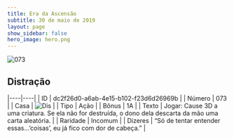 ```yaml
---
title: Era da Ascensão
subtitle: 30 de maio de 2019
layout: page
show_sidebar: false
hero_image: hero.png
---
```


![073](https://cdn.keyforgegame.com/media/card_front/pt/435_073_JFF6V2H4HGCR_pt.png)

## Distração

|----|----|
| ID | dc2f26d0-a6ab-4e15-b102-f23d6d26969b |
| Número | 073 |
| Casa | ![Dis](https://archonarcana.com/images/thumb/e/e8/Dis.png/22px-Dis.png "Dis") |
| Tipo | Ação |
| Bônus | 1A |
| Texto | Jogar: Cause 3D a uma criatura. Se ela não for destruída, o dono dela descarta da mão uma carta aleatória. |
| Raridade | Incomum |
| Dizeres | “Só de tentar entender essas…’coisas’, eu já fico com dor de cabeça.” |
